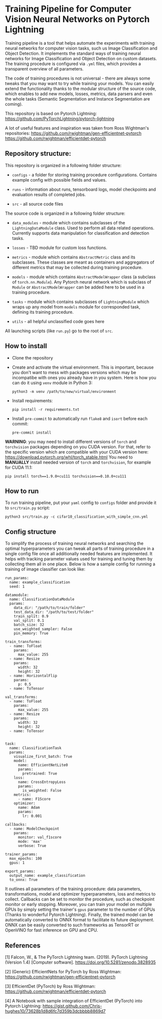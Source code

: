 # Training Pipeline for Computer Vision Neural Networks on Pytorch Lightning

Training pipeline is a tool that helps automate the experiments with training neural
networks for computer vision tasks, such us Image Classification and Object Detection.
It implements the standard ways of training neural networks for Image Classification 
and Object Detection on custom datasets. The training procedure is configured via `.yml`
files, which provides a transparent overview of all parameters.

The code of training procedures is not universal - there are always some tweaks that
you may want to try while training your models. You can easily extend the functionality
thanks to the modular structure of the source code, which enables to add new models, losses, metrics,
data parsers and even the whole tasks (Semantic Segmentation and Instance Segmentation are coming).

This repository is based on Pytorch Lightning: 
https://github.com/PyTorchLightning/pytorch-lightning

A lot of useful features and inspiration was taken from Ross Wightman's repositories:
https://github.com/rwightman/gen-efficientnet-pytorch
https://github.com/rwightman/efficientdet-pytorch

## Repository structure:

This repository is organized in a following folder structure:

- `configs` - a folder for storing training procedure configurations. Contains example config
with possible fields and values.

- `runs` - information about runs, tensorboard logs, model checkpoints and evaluation results of completed jobs.

- `src` - all source code files

The source code is organized in a following folder structure:

- `data_modules` - module which contains subclasses of the `LightningDataModule` class. Used to
perform all data related operations. Currently supports data manipulation for classification and detection tasks.

- `losses` - TBD module for custom loss functions.

- `metrics` - module which contains `AbstractMetric` class and its subclasses. These classes are meant 
as containers and aggregators of different metrics that may be collected during training procedure.

- `models` - module which contains `AbstractModelWrapper` class (a subclass of `torch.nn.Module`).
Any Pytorch neural network which is subclass of `Module` or `AbstractModelWrapper` can be added here
to be used in a training procedure.

- `tasks` - module which contains subclasses of `LightningModule` which wraps up any model from `models`
module for corresponded task, defining its training procedure.

- `utils` - all helpful unclassified code goes here

All launching scripts (like `run.py`) go to the root of `src`.

## How to install

- Clone the repository
- Create and activate the virtual environment. This is important, because you
don't want to mess with packages versions which may be incompatibe with ones you
already have in you system.
Here is how you can do it using `venv` module in Python 3:

    `python3 -m venv /path/to/new/virtual/environment`

- Install requirements:

    `pip install -r requirements.txt`

- Install `pre-commit` to automatically run `flake8` and `isort` before each commit:

    `pre-commit install`

__WARNING__: you may need to install different versions of `torch` and `torchvision`
packages depending on you CUDA version. For that, refer to the specific version
which are compatible with your CUDA version here: https://download.pytorch.org/whl/torch_stable.html
You need to __MANUALLY__ install needed version of `torch` and `torchvision`, for example
for CUDA 11.1:

    pip install torch==1.9.0+cu111 torchvision==0.10.0+cu111

## How to run

To run training pipeline, put your `yaml` config to `configs` folder and provide it to `src/train.py` script:

`python3 src/train.py -c cifar10_classification_with_simple_cnn.yml`

## Config structure

To simplify the process of training neural networks and searching the optimal hyperparameters you
can tweak all parts of training procedure in a single config file once all additionally needed features 
are implemented. It helps with tracking parameter values used for training and tuning them by 
collecting them all in one place. Below is how a sample config for running a training of image classifier
can look like:
```
run_params:
  name: example_classification
  seed: 1

datamodule:
  name: ClassificationDataModule
  params:
    data_dir: "/path/to/train/folder"
    test_data_dir: "/path/to/test/folder"
    train_split: 0.9
    val_split: 0.1
    batch_size: 32
    use_weighted_sampler: False
    pin_memory: True

train_transforms:
  - name: ToFloat
    params:
      max_value: 255
  - name: Resize
    params:
      width: 32
      height: 32
  - name: HorizontalFlip
    params:
      p: 0.5
  - name: ToTensor

val_transforms:
  - name: ToFloat
    params:
      max_value: 255
  - name: Resize
    params:
      width: 32
      height: 32
  - name: ToTensor


task:
  name: ClassificationTask
  params:
    visualize_first_batch: True
    model:
      name: EfficientNetLite0
      params:
        pretrained: True
    loss:
      name: CrossEntropyLoss
      params:
        is_weighted: False
    metrics:
      - name: F1Score
    optimizer:
      name: Adam
      params:
        lr: 0.001

callbacks:
  - name: ModelCheckpoint
    params:
      monitor: val_f1score
      mode: 'max'
      verbose: True

trainer_params:
  max_epochs: 100
  gpus: 1

export_params:
  output_name: example_classification
  to_onnx: True
```

It outlines all parameters of the training procedure: data parameters, 
transformations, model and optimizer hyperparameters, loss and metrics to collect.
Callbacks can be set to monitor the procedure, such as checkpoint monitor or early stopping.
Moreover, you can train your model on multiple GPUs by simply setting the trainer's `gpus`
parameter to the number of GPUs (Thanks to wonderful Pytorch Lightning). Finally, the trained model
can be automatically converted to ONNX format to facilitate its future deployment. ONNX can be
easily converted to such frameworks as TensorRT or OpenVINO for fast inference on GPU and CPU.


## References
<a id="1">[1]</a> 
Falcon, W., & The PyTorch Lightning team. (2019). PyTorch Lightning (Version 1.4) [Computer software]. https://doi.org/10.5281/zenodo.3828935

<a id="2">[2]</a> 
(Generic) EfficientNets for PyTorch by Ross Wightman: https://github.com/rwightman/gen-efficientnet-pytorch

<a id="3">[3]</a>
EfficientDet (PyTorch) by Ross Wightman: https://github.com/rwightman/efficientdet-pytorch

<a id="4">[4]</a>
A Notebook with sample integration of EfficientDet (PyTorch) into Pytorch Lightning:
https://gist.github.com/Chris-hughes10/73628b1d8d6fc7d359b3dcbbbb8869d7